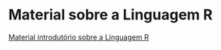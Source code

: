 # Material sobre a Linguagem R

[Material introdutório sobre a Linguagem R](https://colab.research.google.com/github/pdmjr/material-rlang/blob/main/colabs/R-intro.ipynb)
